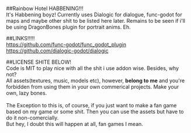 ##Rainbow Hotel HABBENING!!!<br>
It's Habbening boyz!
Currently uses Dialogic for dialogue, func-godot for maps and maybe other shit to be listed here later. Remains to be seen if i'll be using DragonBones plugin
for portrait anims. Eh.

##LINKS!!!!!<br>
https://github.com/func-godot/func_godot_plugin<br>
https://github.com/dialogic-godot/dialogic<br>

##LICENSE SHITE BELOW!<br>
Code is MIT to play nice with all the shit i use addon wise. Besides, why not?<br>
All assets(textures, music, models etc), however, <b>belong to me</b> and you're forbidden from using them in your own commerical projects. Make your own, lazy bones.<br>
<br>
The Exception to this is, of course, if you just want to make a fan game based on my game or some shit. Then you can use the assets but have to do it non-comercially.<br>
But hey, I doubt this will happen at all, fan games I mean.
